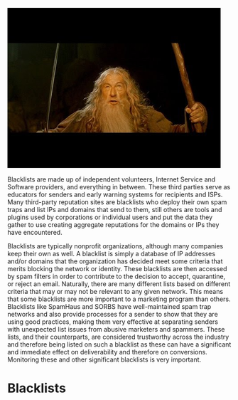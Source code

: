 <!-- TITLE: Blacklists -->
<!-- SUBTITLE: You shall not pass! -->

![Gandalf](/uploads/gandalf.jpg "Gandalf")

Blacklists are made up of independent volunteers, Internet Service and Software providers, and everything in between. These third parties serve as educators for senders and early warning systems for recipients and ISPs. Many third-party reputation sites are blacklists who deploy their own spam traps and list IPs and domains that send to them, still others are tools and plugins used by corporations or individual users and put the data they gather to use creating aggregate reputations for the domains or IPs they have encountered.

Blacklists are typically nonprofit organizations, although many companies keep their own as well. A blacklist is simply a database of IP addresses and/or domains that the organization has decided meet some criteria that merits blocking the network or identity. These blacklists are then accessed by spam filters in order to contribute to the decision to accept, quarantine, or reject an email. Naturally, there are many different lists based on different criteria that may or may not be relevant to any given network. This means that some blacklists are more important to a marketing program than others.  Blacklists like SpamHaus and SORBS have well-maintained spam trap networks and also provide processes for a sender to show that they are using good practices, making them very effective at separating senders with unexpected list issues from abusive marketers and spammers.  These lists, and their counterparts, are considered trustworthy across the industry and therefore being listed on such a blacklist as these can have a significant and immediate effect on deliverability and therefore on conversions. Monitoring these and other significant blacklists is very important. 

# Blacklists